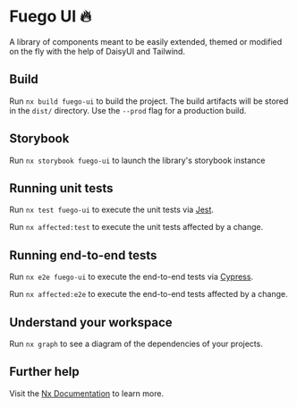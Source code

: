 # Fuego UI 🔥

A library of components meant to be easily extended, themed or modified on the fly with the help of DaisyUI and Tailwind.

## Build

Run `nx build fuego-ui` to build the project. The build artifacts will be stored in the `dist/` directory. Use the `--prod` flag for a production build.

## Storybook

Run `nx storybook fuego-ui` to launch the library's storybook instance

## Running unit tests

Run `nx test fuego-ui` to execute the unit tests via [Jest](https://jestjs.io).

Run `nx affected:test` to execute the unit tests affected by a change.

## Running end-to-end tests

Run `nx e2e fuego-ui` to execute the end-to-end tests via [Cypress](https://www.cypress.io).

Run `nx affected:e2e` to execute the end-to-end tests affected by a change.

## Understand your workspace

Run `nx graph` to see a diagram of the dependencies of your projects.

## Further help

Visit the [Nx Documentation](https://nx.dev) to learn more.
